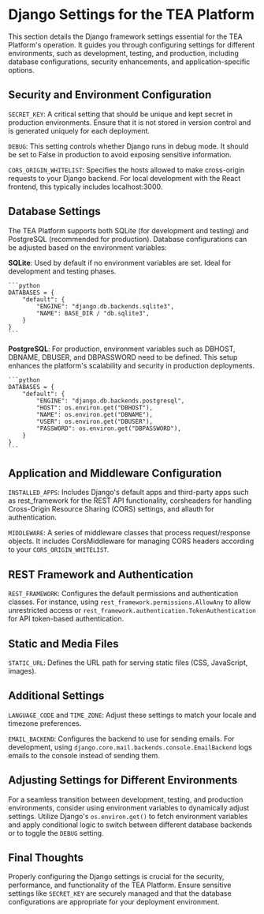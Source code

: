 # Django Settings for the TEA Platform

This section details the Django framework settings essential for the TEA Platform's operation. It guides you through configuring settings for different environments, such as development, testing, and production, including database configurations, security enhancements, and application-specific options.

## Security and Environment Configuration

`SECRET_KEY`: A critical setting that should be unique and kept secret in production environments. Ensure that it is not stored in version control and is generated uniquely for each deployment.

`DEBUG`: This setting controls whether Django runs in debug mode. It should be set to False in production to avoid exposing sensitive information.

`CORS_ORIGIN_WHITELIST`: Specifies the hosts allowed to make cross-origin requests to your Django backend. For local development with the React frontend, this typically includes localhost:3000.

## Database Settings

The TEA Platform supports both SQLite (for development and testing) and PostgreSQL (recommended for production). Database configurations can be adjusted based on the environment variables:

**SQLite**: Used by default if no environment variables are set. Ideal for development and testing phases.

    ```python
    DATABASES = {
        "default": {
            "ENGINE": "django.db.backends.sqlite3",
            "NAME": BASE_DIR / "db.sqlite3",
        }
    }
    ```

**PostgreSQL**: For production, environment variables such as DBHOST, DBNAME, DBUSER, and DBPASSWORD need to be defined. This setup enhances the platform's scalability and security in production deployments.

    ```python
    DATABASES = {
        "default": {
            "ENGINE": "django.db.backends.postgresql",
            "HOST": os.environ.get("DBHOST"),
            "NAME": os.environ.get("DBNAME"),
            "USER": os.environ.get("DBUSER"),
            "PASSWORD": os.environ.get("DBPASSWORD"),
        }
    }
    ```

## Application and Middleware Configuration

`INSTALLED_APPS`: Includes Django's default apps and third-party apps such as rest_framework for the REST API functionality, corsheaders for handling Cross-Origin Resource Sharing (CORS) settings, and allauth for authentication.

`MIDDLEWARE`: A series of middleware classes that process request/response objects. It includes CorsMiddleware for managing CORS headers according to your `CORS_ORIGIN_WHITELIST`.

## REST Framework and Authentication

`REST_FRAMEWORK`: Configures the default permissions and authentication classes. For instance, using `rest_framework.permissions.AllowAny` to allow unrestricted access or `rest_framework.authentication.TokenAuthentication` for API token-based authentication.

## Static and Media Files

`STATIC_URL`: Defines the URL path for serving static files (CSS, JavaScript, images).

## Additional Settings

`LANGUAGE_CODE` and `TIME_ZONE`: Adjust these settings to match your locale and timezone preferences.

`EMAIL_BACKEND`: Configures the backend to use for sending emails. For development, using `django.core.mail.backends.console.EmailBackend` logs emails to the console instead of sending them.

## Adjusting Settings for Different Environments

For a seamless transition between development, testing, and production environments, consider using environment variables to dynamically adjust settings. Utilize Django's `os.environ.get()` to fetch environment variables and apply conditional logic to switch between different database backends or to toggle the `DEBUG` setting.

## Final Thoughts

Properly configuring the Django settings is crucial for the security, performance, and functionality of the TEA Platform. Ensure sensitive settings like `SECRET_KEY` are securely managed and that the database configurations are appropriate for your deployment environment.
